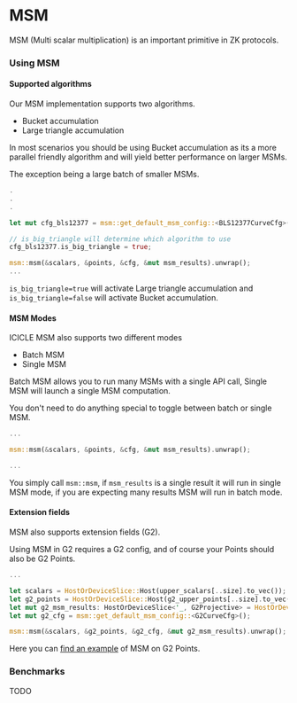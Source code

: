 # MSM

MSM (Multi scalar multiplication) is an important primitive in ZK protocols.

### Using MSM

#### Supported algorithms

Our MSM implementation supports two algorithms.

-   Bucket accumulation 
-   Large triangle accumulation

In most scenarios you should be using Bucket accumulation as its a more parallel friendly algorithm and will yield better performance on larger MSMs. 

The exception being a large batch of smaller MSMs.

```rust
.
.
.

let mut cfg_bls12377 = msm::get_default_msm_config::<BLS12377CurveCfg>();

// is_big_triangle will determine which algorithm to use 
cfg_bls12377.is_big_triangle = true;

msm::msm(&scalars, &points, &cfg, &mut msm_results).unwrap();
...
```

`is_big_triangle=true` will activate Large triangle accumulation and `is_big_triangle=false` will activate Bucket accumulation.

#### MSM Modes

ICICLE MSM also supports two different modes

- Batch MSM
- Single MSM

Batch MSM allows you to run many MSMs with a single API call, Single MSM will launch a single MSM computation.

You don't need to do anything special to toggle between batch or single MSM.

```rust
...

msm::msm(&scalars, &points, &cfg, &mut msm_results).unwrap();

...
```

You simply call `msm::msm`, if `msm_results` is a single result it will run in single MSM mode, if you are expecting many results MSM will run in batch mode.


#### Extension fields

MSM also supports extension fields (G2). 

Using MSM in G2 requires a G2 config, and of course your Points should also be G2 Points.

```rust
... 

let scalars = HostOrDeviceSlice::Host(upper_scalars[..size].to_vec());
let g2_points = HostOrDeviceSlice::Host(g2_upper_points[..size].to_vec());
let mut g2_msm_results: HostOrDeviceSlice<'_, G2Projective> = HostOrDeviceSlice::cuda_malloc(1).unwrap();
let mut g2_cfg = msm::get_default_msm_config::<G2CurveCfg>();

msm::msm(&scalars, &g2_points, &g2_cfg, &mut g2_msm_results).unwrap();
```

Here you can [find an example](https://github.com/ingonyama-zk/icicle/blob/5a96f9937d0a7176d88c766bd3ef2062b0c26c37/examples/rust/msm/src/main.rs#L114) of MSM on G2 Points.

### Benchmarks

TODO